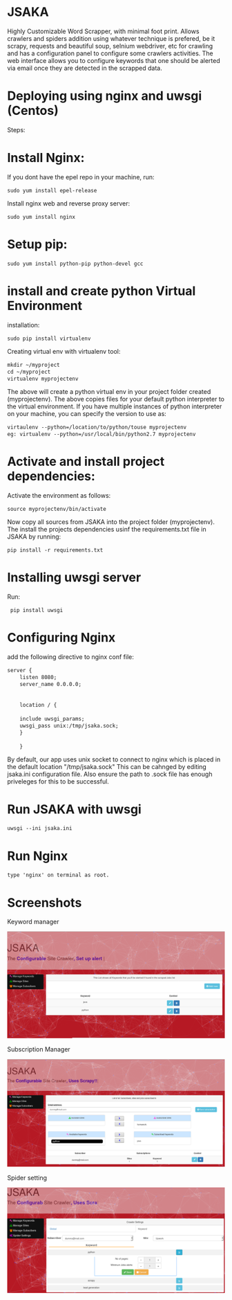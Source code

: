 # JSAKA

Highly Customizable Word Scrapper, with minimal foot print. Allows crawlers and spiders addition using whatever technique is prefered, be it scrapy, requests and beautiful soup, selnium webdriver, etc for crawling and has a configuration panel to configure some crawlers activities.
The web interface allows you to configure keywords that one should be alerted via email once they are detected in the scrapped data.

# Deploying using nginx and uwsgi (Centos)

Steps:

# Install Nginx:


If you dont have the epel repo in your machine, run:
  
    sudo yum install epel-release

Install nginx web and reverse proxy server:
  
    sudo yum install nginx
 
# Setup pip:

    sudo yum install python-pip python-devel gcc

# install and create python Virtual Environment

installation:

    sudo pip install virtualenv

Creating virtual env with virtualenv tool:

    mkdir ~/myproject
    cd ~/myproject
    virtualenv myprojectenv

The above will create a python virtual env in your project folder created (myprojectenv).
The above copies files for your default python interpreter to the virtual environment.
If you have multiple instances of python interpreter on your machine, you can specify the version to use as:

    virtaulenv --python=/location/to/python/touse myprojectenv
    eg: virtualenv --python=/usr/local/bin/python2.7 myprojectenv

# Activate and install project dependencies:

Activate the environment as follows:
  
    source myprojectenv/bin/activate

Now copy all sources from JSAKA into the project folder (myprojectenv).
The install the projects dependencies usinf the requirements.txt file in JSAKA by running:

    pip install -r requirements.txt

# Installing uwsgi server

Run:

     pip install uwsgi
  
# Configuring Nginx

add the following directive to nginx conf file:

    server {
        listen 8080;
        server_name 0.0.0.0;


        location / {

        include uwsgi_params;
        uwsgi_pass unix:/tmp/jsaka.sock;
        }

        }

By default, our app uses unix socket to connect to nginx which is placed in the default location "/tmp/jsaka.sock"
This can be cahnged by editing jsaka.ini configuration file. Also ensure the path to .sock file has enough priveleges for this to be successful.

# Run JSAKA with uwsgi

    uwsgi --ini jsaka.ini
  
# Run Nginx

    type 'nginx' on terminal as root.
 


# Screenshots
Keyword manager

![Manage Keywords](screenshots/Keywords.png)

Subscription Manager

![Manage subscriptions](screenshots/Manage_Subs.png)

Spider setting

![Spider setting](screenshots/spider_settings.png)

